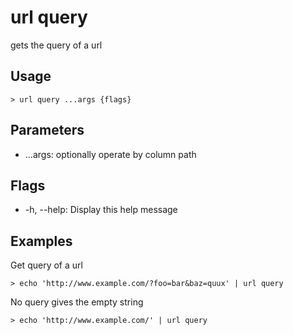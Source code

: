 # url query
gets the query of a url

## Usage
```shell
> url query ...args {flags} 
 ```

## Parameters
* ...args: optionally operate by column path

## Flags
* -h, --help: Display this help message

## Examples
  Get query of a url
```shell
> echo 'http://www.example.com/?foo=bar&baz=quux' | url query
 ```

  No query gives the empty string
```shell
> echo 'http://www.example.com/' | url query
 ```

